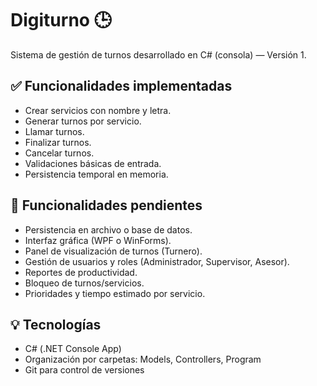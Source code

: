 # Digiturno 🕒

Sistema de gestión de turnos desarrollado en C# (consola) — Versión 1.

## ✅ Funcionalidades implementadas

- Crear servicios con nombre y letra.
- Generar turnos por servicio.
- Llamar turnos.
- Finalizar turnos.
- Cancelar turnos.
- Validaciones básicas de entrada.
- Persistencia temporal en memoria.

## 🔧 Funcionalidades pendientes

- Persistencia en archivo o base de datos.
- Interfaz gráfica (WPF o WinForms).
- Panel de visualización de turnos (Turnero).
- Gestión de usuarios y roles (Administrador, Supervisor, Asesor).
- Reportes de productividad.
- Bloqueo de turnos/servicios.
- Prioridades y tiempo estimado por servicio.

## 💡 Tecnologías

- C# (.NET Console App)
- Organización por carpetas: Models, Controllers, Program
- Git para control de versiones
